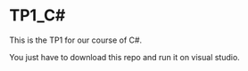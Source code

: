 # TP1_C#

This is the TP1 for our course of C#.

You just have to download this repo and run it on visual studio.
